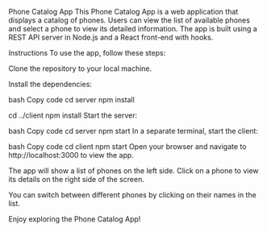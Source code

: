 Phone Catalog App
This Phone Catalog App is a web application that displays a catalog of phones. Users can view the list of available phones and select a phone to view its detailed information. The app is built using a REST API server in Node.js and a React front-end with hooks.

Instructions
To use the app, follow these steps:

Clone the repository to your local machine.

Install the dependencies:

bash
Copy code
cd server
npm install

cd ../client
npm install
Start the server:

bash
Copy code
cd server
npm start
In a separate terminal, start the client:

bash
Copy code
cd client
npm start
Open your browser and navigate to http://localhost:3000 to view the app.

The app will show a list of phones on the left side. Click on a phone to view its details on the right side of the screen.

You can switch between different phones by clicking on their names in the list.

Enjoy exploring the Phone Catalog App!
 
